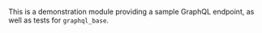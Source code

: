 This is a demonstration module providing a sample GraphQL endpoint, as well as tests for
`graphql_base`.
